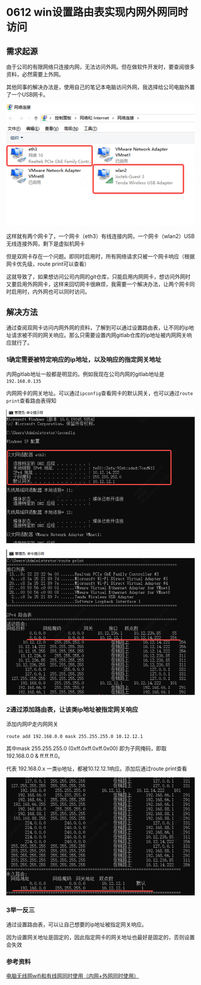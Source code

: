 # 0612 win设置路由表实现内网外网同时访问

## 需求起源

由于公司的有限网络只连接内网，无法访问外网。但在做软件开发时，要查阅很多资料，必然需要上外网。

其他同事的解决办法是，使用自己的笔记本电脑访问外网，我选择给公司电脑外置了一个USB网卡。

![alt text](0612-1.png)

这样就有两个网卡了，一个网卡（eth3）有线连接内网，一个网卡（wlan2）USB无线连接外网，剩下是虚拟机网卡

但是双网卡存在一个问题。即同时启用时，所有网络请求只被一个网卡响应（根据网卡优先级，route print可以查看）

这就导致了，如果想访问公司内网的git仓库，只能启用内网网卡，想访问外网时又要启用外网网卡，这样来回切网卡很麻烦，我需要一个解决办法，让两个网卡同时启用时，内外网也可以同时访问。

## 解决方法

通过查阅双网卡访问内网外网的资料，了解到可以通过设置路由表，让不同的ip地址请求被不同的网关响应。那么只需要设置内网gitlab仓库的ip地址被内网网关响应就行了。

### 1确定需要被特定响应的ip地址，以及响应的指定网关地址

内网gitlab地址一般都是明显的。例如我现在公司内网的gitlab地址是`192.168.0.135`

内网网卡的网关地址。可以通过`ipconfig`查看网卡的默认网关，也可以通过`route print`查看路由表得知

![alt text](0612-2.png)

![alt text](0612-3.png)

### 2通过添加路由表，让该类ip地址被指定网关响应

添加内网IP走内网网关

`route add 192.168.0.0 mask 255.255.255.0 10.12.12.1`

其中mask 255.255.255.0 (0xff.0xff.0xff.0x00) 即为子网掩码，即取 192.168.0.0 & ff.ff.ff.0。

代表 192.168.0.x 一类ip地址，都被10.12.12.1响应。添加后通过route print查看

![alt text](0612-4.png)

### 3举一反三

通过设置路由表，可以让自己想要的ip地址被指定网关响应。

因为设置网关地址是固定的，因此指定网卡的网关地址也最好是固定的，否则设置会失效

### 参考资料

[电脑无线网wifi和有线网同时使用（内网+外网同时使用）](https://blog.csdn.net/weixin_40837318/article/details/134125797?fromshare=blogdetail&sharetype=blogdetail&sharerId=134125797&sharerefer=PC&sharesource=Trans4mer&sharefrom=from_link)